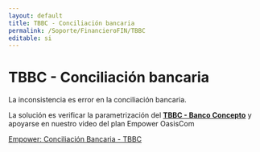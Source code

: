 ```yaml
---
layout: default
title: TBBC - Conciliación bancaria
permalink: /Soporte/FinancieroFIN/TBBC
editable: si
---
```

# TBBC - Conciliación bancaria  

La inconsistencia es error en la conciliación bancaria.  

La solución es verificar la parametrización del  [**TBBC - Banco Concepto**](http://docs.oasiscom.com/Operacion/erp/tesoreria/tbasica/tbbc) y apoyarse en nuestro video del plan Empower OasisCom 


[Empower: Conciliación Bancaria - TBBC](https://www.youtube.com/watch?v=izNAddCTWzQ)




